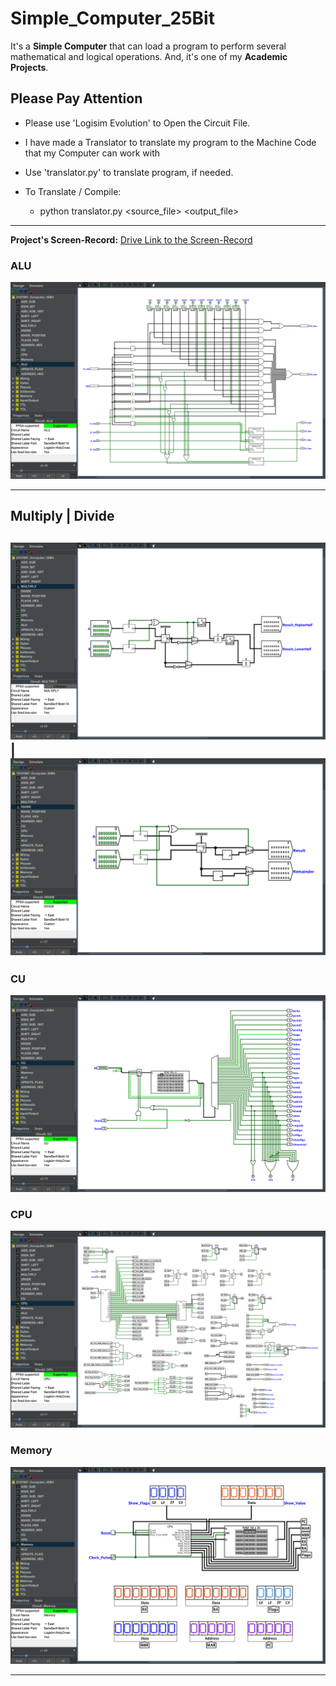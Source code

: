 # Simple_Computer_25Bit

It's a **Simple Computer** that can load a program to perform several mathematical and logical operations. And, it's one of my **Academic Projects**.

## Please Pay Attention

- Please use 'Logisim Evolution' to Open the Circuit File.

- I have made a Translator to translate my program to the Machine Code that my Computer can work with

- Use 'translator.py' to translate program, if needed.

- To Translate / Compile:
  - python translator.py <source_file> <output_file>

---

**Project's Screen-Record:** [Drive Link to the Screen-Record](https://drive.google.com/file/d/1iLuADe-lf7iD0OSO_f_PVGhQZaHBNhHF/view?usp=sharing)

### ALU
![ALU](./Screenshots/ALU.png)

----------------------------------------------------------------------
Multiply                           | Divide
----------------------------------------------------------------------
![ALU](./Screenshots/Multiply.png) | ![ALU](./Screenshots/Divide.png)
----------------------------------------------------------------------

### CU
![ALU](./Screenshots/CU.png)
### CPU
![ALU](./Screenshots/CPU.png)
### Memory
![ALU](./Screenshots/Memory.png)

---
